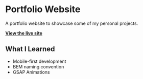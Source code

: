 # Portfolio Website

A portfolio website to showcase some of my personal projects.

**[View the live site](https://moulekul.github.io/portfolio/)**

## What I Learned

- Mobile-first development
- BEM naming convention
- GSAP Animations
